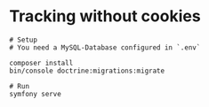 # Tracking without cookies

```
# Setup
# You need a MySQL-Database configured in `.env`

composer install
bin/console doctrine:migrations:migrate

# Run
symfony serve
```

